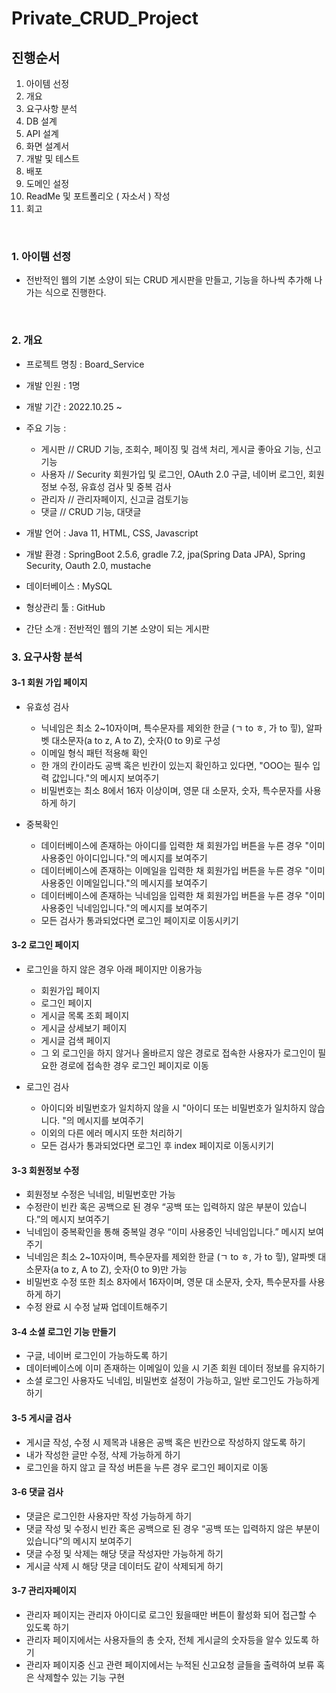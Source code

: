 # Private_CRUD_Project
## 진행순서
<ol>
  <li>아이템 선정</li>
  <li>개요</li>
  <li>요구사항 분석</li>
  <li>DB 설계</li>
  <li>API 설계</li>
  <li>화면 설계서</li>
  <li>개발 및 테스트</li>
  <li>배포</li>
  <li>도메인 설정</li>
  <li>ReadMe 및 포트폴리오 ( 자소서 ) 작성</li>
  <li>회고</li>
</ol>
<br>

### 1. 아이템 선정
- 전반적인 웹의 기본 소양이 되는 CRUD 게시판을 만들고, 기능을 하나씩 추가해 나가는 식으로 진행한다.
<br>

### 2. 개요

- 프로젝트 명칭 : Board_Service
- 개발 인원 : 1명
- 개발 기간 : 2022.10.25 ~ 
- 주요 기능 :
  - 게시판 // CRUD 기능, 조회수, 페이징 및 검색 처리, 게시글 좋아요 기능, 신고기능
  - 사용자 // Security 회원가입 및 로그인, OAuth 2.0 구글, 네이버 로그인, 회원 정보 수정, 유효성 검사 및 중복 검사
  - 관리자 // 관리자페이지, 신고글 검토기능
  - 댓글 // CRUD 기능, 대댓글


- 개발 언어 : Java 11, HTML, CSS, Javascript
- 개발 환경 : SpringBoot 2.5.6, gradle 7.2, jpa(Spring Data JPA), Spring Security, Oauth 2.0, mustache
- 데이터베이스 : MySQL
- 형상관리 툴 : GitHub
- 간단 소개 : 전반적인 웹의 기본 소양이 되는 게시판

### 3. 요구사항 분석

#### 3-1 회원 가입 페이지

- 유효성 검사
  - 닉네임은 최소 2~10자이며, 특수문자를 제외한 한글 (ㄱ to ㅎ, 가 to 힣), 알파벳 대소문자(a to z, A to Z), 숫자(0 to 9)로 구성
  - 이메일 형식 패턴 적용해 확인
  - 한 개의 칸이라도 공백 혹은 빈칸이 있는지 확인하고 있다면, "OOO는 필수 입력 값입니다."의 메시지 보여주기
  - 비밀번호는 최소 8에서 16자 이상이며, 영문 대 소문자, 숫자, 특수문자를 사용하게 하기

- 중복확인
  - 데이터베이스에 존재하는 아이디를 입력한 채 회원가입 버튼을 누른 경우 "이미 사용중인 아이디입니다."의 메시지를 보여주기
  - 데이터베이스에 존재하는 이메일을 입력한 채 회원가입 버튼을 누른 경우 "이미 사용중인 이메일입니다."의 메시지를 보여주기
  - 데이터베이스에 존재하는 닉네임을 입력한 채 회원가입 버튼을 누른 경우 "이미 사용중인 닉네임입니다."의 메시지를 보여주기
  - 모든 검사가 통과되었다면 로그인 페이지로 이동시키기

#### 3-2 로그인 페이지

- 로그인을 하지 않은 경우 아래 페이지만 이용가능
  - 회원가입 페이지
  - 로그인 페이지
  - 게시글 목록 조회 페이지
  - 게시글 상세보기 페이지
  - 게시글 검색 페이지
  - 그 외 로그인을 하지 않거나 올바르지 않은 경로로 접속한 사용자가 로그인이 필요한 경로에 접속한 경우 로그인 페이지로 이동

- 로그인 검사
  - 아이디와 비밀번호가 일치하지 않을 시 "아이디 또는 비밀번호가 일치하지 않습니다. "의 메시지를 보여주기
  - 이외의 다른 에러 메시지 또한 처리하기
  - 모든 검사가 통과되었다면 로그인 후 index 페이지로 이동시키기

#### 3-3 회원정보 수정

  - 회원정보 수정은 닉네임, 비밀번호만 가능
  - 수정란이 빈칸 혹은 공백으로 된 경우 “공백 또는 입력하지 않은 부분이 있습니다.”의 메시지 보여주기
  - 닉네임이 중복확인을 통해 중복일 경우 “이미 사용중인 닉네임입니다.” 메시지 보여주기
  - 닉네임은 최소 2~10자이며, 특수문자를 제외한 한글 (ㄱ to ㅎ, 가 to 힣), 알파벳 대소문자(a to z, A to Z), 숫자(0 to 9)만 가능
  - 비밀번호 수정 또한 최소 8자에서 16자이며, 영문 대 소문자, 숫자, 특수문자를 사용하게 하기
  - 수정 완료 시 수정 날짜 업데이트해주기

#### 3-4 소셜 로그인 기능 만들기

  - 구글, 네이버 로그인이 가능하도록 하기
  - 데이터베이스에 이미 존재하는 이메일이 있을 시 기존 회원 데이터 정보를 유지하기
  - 소셜 로그인 사용자도 닉네임, 비밀번호 설정이 가능하고, 일반 로그인도 가능하게 하기

#### 3-5 게시글 검사

  - 게시글 작성, 수정 시 제목과 내용은 공백 혹은 빈칸으로 작성하지 않도록 하기
  - 내가 작성한 글만 수정, 삭제 가능하게 하기
  - 로그인을 하지 않고 글 작성 버튼을 누른 경우 로그인 페이지로 이동

#### 3-6 댓글 검사

  - 댓글은 로그인한 사용자만 작성 가능하게 하기
  - 댓글 작성 및 수정시 빈칸 혹은 공백으로 된 경우 “공백 또는 입력하지 않은 부분이 있습니다”의 메시지 보여주기
  - 댓글 수정 및 삭제는 해당 댓글 작성자만 가능하게 하기
  - 게시글 삭제 시 해당 댓글 데이터도 같이 삭제되게 하기

#### 3-7 관리자페이지
  - 관리자 페이지는 관리자 아이디로 로그인 됬을때만 버튼이 활성화 되어 접근할 수 있도록 하기
  - 관리자 페이지에서는 사용자들의 총 숫자, 전체 게시글의 숫자등을 알수 있도록 하기
  - 관리자 페이지중 신고 관련 페이지에서는 누적된 신고요청 글들을 출력하여 보류 혹은 삭제할수 있는 기능 구현
